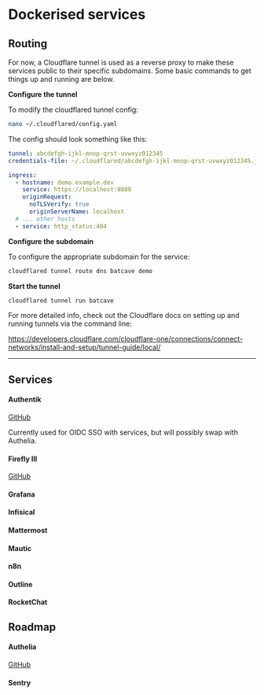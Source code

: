 # Dockerised services

## Routing

For now, a Cloudflare tunnel is used as a reverse proxy to make these services public to their specific subdomains. Some basic commands to get things up and running are below.

**Configure the tunnel**

To modify the cloudflared tunnel config:

```bash
nano ~/.cloudflared/config.yaml
```

The config should look something like this:

```yaml
tunnel: abcdefgh-ijkl-mnop-qrst-uvwxyz012345
credentials-file: ~/.cloudflared/abcdefgh-ijkl-mnop-qrst-uvwxyz012345.json

ingress:
  - hostname: demo.example.dev
    service: https://localhost:8080
    originRequest:
      noTLSVerify: true
      originServerName: localhost
  # ... other hosts
  - service: http_status:404
```

**Configure the subdomain**

To configure the appropriate subdomain for the service:

```bash
cloudflared tunnel route dns batcave demo
```

**Start the tunnel**

```bash
cloudflared tunnel run batcave
```

For more detailed info, check out the Cloudflare docs on setting up and running tunnels via the command line:

https://developers.cloudflare.com/cloudflare-one/connections/connect-networks/install-and-setup/tunnel-guide/local/

---

## Services

#### Authentik

[GitHub](https://github.com/goauthentik/authentik)

Currently used for OIDC SSO with services, but will possibly swap with Authelia.

#### Firefly III

[GitHub](https://github.com/firefly-iii/firefly-iii)

#### Grafana

#### Infisical

#### Mattermost

#### Mautic

#### n8n

#### Outline

#### RocketChat

## Roadmap

#### Authelia

[GitHub](https://github.com/authelia/authelia)

#### Sentry